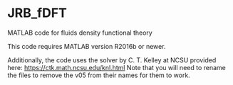 # JRB_fDFT
MATLAB code for fluids density functional theory

This code requires MATLAB version R2016b or newer.

Additionally, the code uses the solver by C. T. Kelley at NCSU provided here: https://ctk.math.ncsu.edu/knl.html
Note that you will need to rename the files to remove the v05 from their names for them to work.

